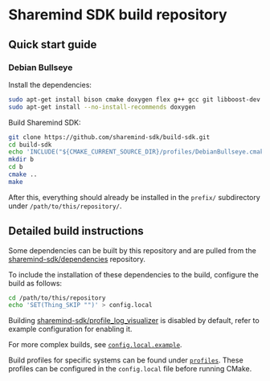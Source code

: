 # Sharemind SDK build repository

## Quick start guide

### Debian Bullseye

Install the dependencies:

```bash
sudo apt-get install bison cmake doxygen flex g++ gcc git libboost-dev libboost-filesystem-dev libboost-iostreams-dev libboost-program-options-dev libboost-system-dev libcrypto++-dev libhdf5-dev libhiredis-dev libmpfr-dev m4 make
sudo apt-get install --no-install-recommends doxygen
```

Build Sharemind SDK:
```bash
git clone https://github.com/sharemind-sdk/build-sdk.git
cd build-sdk
echo 'INCLUDE("${CMAKE_CURRENT_SOURCE_DIR}/profiles/DebianBullseye.cmake" REQUIRED)' > config.local
mkdir b
cd b
cmake ..
make
```

After this, everything should already be installed in the `prefix/` subdirectory
under `/path/to/this/repository/`.

## Detailed build instructions

Some dependencies can be built by this repository and are pulled from the
[sharemind-sdk/dependencies](https://github.com/sharemind-sdk/dependencies/)
repository.

To include the installation of these dependencies to the build, configure the build
as follows:

```bash
cd /path/to/this/repository
echo 'SET(Thing_SKIP "")' > config.local
```

Building [sharemind-sdk/profile_log_visualizer](https://github.com/sharemind-sdk/profile_log_visualizer/)
is disabled by default, refer to example configuration for enabling it.

For more complex builds, see
[`config.local.example`](https://github.com/sharemind-sdk/build-sdk/blob/master/config.local.example).

Build profiles for specific systems can be found under
[`profiles`](https://github.com/sharemind-sdk/build-sdk/tree/master/profiles).
These profiles can be configured in the `config.local` file before running CMake.
